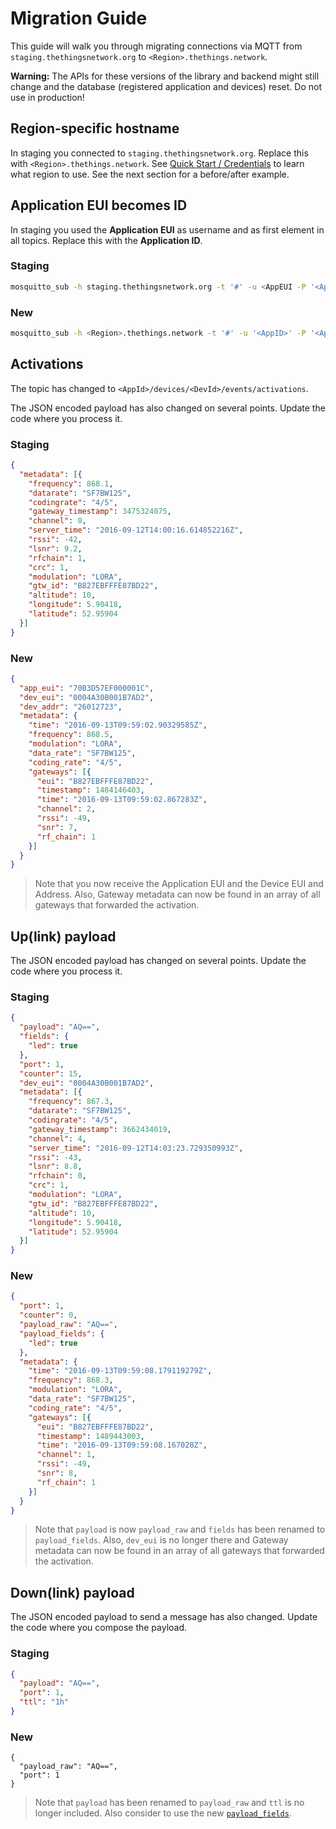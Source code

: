# Migration Guide

This guide will walk you through migrating connections via MQTT from `staging.thethingsnetwork.org` to `<Region>.thethings.network`.

<div class="alert alert-danger"><strong>Warning:</strong> The APIs for these versions of the library and backend might still change and the database (registered application and devices) reset. Do not use in production!</div>

## Region-specific hostname

In staging you connected to `staging.thethingsnetwork.org`. Replace this with `<Region>.thethings.network`. See [Quick Start / Credentials](#credentials) to learn what region to use. See the next section for a before/after example.

## Application EUI becomes ID

In staging you used the **Application EUI** as username and as first element in all topics. Replace this with the **Application ID**.

### Staging

```bash
mosquitto_sub -h staging.thethingsnetwork.org -t '#' -u <AppEUI -P '<AppKey>' -v
```

### New

```bash
mosquitto_sub -h <Region>.thethings.network -t '#' -u '<AppID>' -P '<AppKey>' -v
```

## Activations

The topic has changed to `<AppId>/devices/<DevId>/events/activations`.

The JSON encoded payload has also changed on several points. Update the code where you process it.

### Staging

```json
{
  "metadata": [{
    "frequency": 868.1,
    "datarate": "SF7BW125",
    "codingrate": "4/5",
    "gateway_timestamp": 3475324075,
    "channel": 0,
    "server_time": "2016-09-12T14:00:16.614852216Z",
    "rssi": -42,
    "lsnr": 9.2,
    "rfchain": 1,
    "crc": 1,
    "modulation": "LORA",
    "gtw_id": "B827EBFFFE87BD22",
    "altitude": 10,
    "longitude": 5.90418,
    "latitude": 52.95904
  }]
}
```

### New

```json
{
  "app_eui": "70B3D57EF000001C",
  "dev_eui": "0004A30B001B7AD2",
  "dev_addr": "26012723",
  "metadata": {
    "time": "2016-09-13T09:59:02.90329585Z",
    "frequency": 868.5,
    "modulation": "LORA",
    "data_rate": "SF7BW125",
    "coding_rate": "4/5",
    "gateways": [{
      "eui": "B827EBFFFE87BD22",
      "timestamp": 1484146403,
      "time": "2016-09-13T09:59:02.867283Z",
      "channel": 2,
      "rssi": -49,
      "snr": 7,
      "rf_chain": 1
    }]
  }
}
```

> Note that you now receive the Application EUI and the Device EUI and Address. Also, Gateway metadata can now be found in an array of all gateways that forwarded the activation.

## Up(link) payload

The JSON encoded payload has changed on several points. Update the code where you process it.

### Staging

```json
{
  "payload": "AQ==",
  "fields": {
    "led": true
  },
  "port": 1,
  "counter": 15,
  "dev_eui": "0004A30B001B7AD2",
  "metadata": [{
    "frequency": 867.3,
    "datarate": "SF7BW125",
    "codingrate": "4/5",
    "gateway_timestamp": 3662434019,
    "channel": 4,
    "server_time": "2016-09-12T14:03:23.729350993Z",
    "rssi": -43,
    "lsnr": 8.8,
    "rfchain": 0,
    "crc": 1,
    "modulation": "LORA",
    "gtw_id": "B827EBFFFE87BD22",
    "altitude": 10,
    "longitude": 5.90418,
    "latitude": 52.95904
  }]
}
```

### New

```json
{
  "port": 1,
  "counter": 0,
  "payload_raw": "AQ==",
  "payload_fields": {
    "led": true
  },
  "metadata": {
    "time": "2016-09-13T09:59:08.179119279Z",
    "frequency": 868.3,
    "modulation": "LORA",
    "data_rate": "SF7BW125",
    "coding_rate": "4/5",
    "gateways": [{
      "eui": "B827EBFFFE87BD22",
      "timestamp": 1489443003,
      "time": "2016-09-13T09:59:08.167028Z",
      "channel": 1,
      "rssi": -49,
      "snr": 8,
      "rf_chain": 1
    }]
  }
}
```

> Note that `payload` is now `payload_raw` and `fields` has been renamed to `payload_fields`. Also, `dev_eui` is no longer there and Gateway metadata can now be found in an array of all gateways that forwarded the activation.

## Down(link) payload

The JSON encoded payload to send a message has also changed. Update the code where you compose the payload.

### Staging

```json
{
  "payload": "AQ==",
  "port": 1,
  "ttl": "1h"
}
```

### New

```
{
  "payload_raw": "AQ==",
  "port": 1
}
```

> Note that `payload` has been renamed to `payload_raw` and `ttl` is no longer included. Also consider to use the new [`payload_fields`](#downlink-fields).
